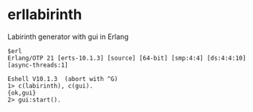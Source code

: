 # erllabirinth
Labirinth generator with gui in Erlang
```
$erl
Erlang/OTP 21 [erts-10.1.3] [source] [64-bit] [smp:4:4] [ds:4:4:10] [async-threads:1]

Eshell V10.1.3  (abort with ^G)
1> c(labirinth), c(gui).
{ok,gui}
2> gui:start().
```
